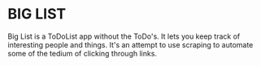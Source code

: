 # BIG LIST

Big List is a ToDoList app without the ToDo's. It lets you keep track of interesting people and things. It's an attempt to use scraping to automate some of the tedium of clicking through links.
